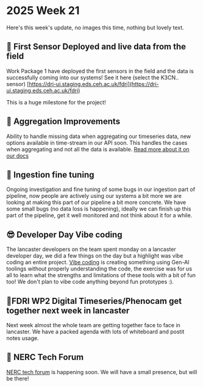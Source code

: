 # 2025 Week 21

Here's this week's update, no images this time, nothing but lovely text.

## 🥳 First Sensor Deployed and live data from the field

Work Package 1 have deployed the first sensors in the field and the data is successfully coming into our systems!
See it here (select the K3CN.. sensor) [https://dri-ui.staging.eds.ceh.ac.uk/fdri](https://dri-ui.staging.eds.ceh.ac.uk/fdri)

This is a huge milestone for the project!

## 🧙 Aggregation Improvements

Ability to handle missing data when aggregating our timeseries data, new options available in time-stream in our API soon. This handles the cases when aggregating and not all the data is available.
[Read more about it on our docs](https://nerc-ceh.github.io/time-stream/user_guide/timeseries_basics.html#missing-rows) 

## 🐛 Ingestion fine tuning

Ongoing investigation and fine tuning of some bugs in our ingestion part of pipeline, now people are actively using our systems a bit more we are looking at making this part of our pipeline a bit more concrete.
We have some small bugs (no data loss is happening), ideally we can finish up this part of the pipeline, get it well monitored and not think about it for a while.

## 😎 Developer Day Vibe coding

The lancaster developers on the team spent monday on a lancaster developer day, we did a few things on the day but a highlight was vibe coding an entire project.
[Vibe coding](https://en.wikipedia.org/wiki/Vibe_coding) is creating something using Gen-AI toolings without properly understanding the code, the exercise was for us all to learn what the strengths and limitations of these tools with a bit of fun too!  We don't plan to vibe code anything beyond fun prototypes :).

## 🌹FDRI WP2 Digital Timeseries/Phenocam get together next week in lancaster

Next week almost the whole team are getting together face to face in lancaster. We have a packed agenda with lots of whiteboard and postit notes usage.

## 🔑 NERC Tech Forum

[NERC tech forum](https://www.bgs.ac.uk/news/nerc-tech-forum-2025) is happening soon.
We will have a small presence, but will be there!


